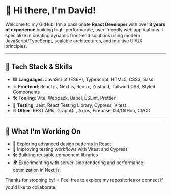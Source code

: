 # 👋 Hi there, I'm David!

Welcome to my GitHub! I'm a passionate **React Developer** with over **8 years of experience** building high-performance, user-friendly web applications. I specialize in creating dynamic front-end solutions using modern JavaScript/TypeScript, scalable architectures, and intuitive UI/UX principles.

---

## 🔧 Tech Stack & Skills

- 🟦 **Languages**: JavaScript (ES6+), TypeScript, HTML5, CSS3, Sass
- ⚛️ **Frontend**: React.js, Next.js, Redux, Zustand, Tailwind CSS, Styled Components
- 🛠️ **Tooling**: Vite, Webpack, Babel, ESLint, Prettier
- 🧪 **Testing**: Jest, React Testing Library, Cypress, Vitest
- 🌐 **Other**: REST APIs, GraphQL, Axios, Firebase, Git/GitHub, CI/CD

---

## 🚀 What I'm Working On

- 🧠 Exploring advanced design patterns in React
- 🧪 Improving testing workflows with Vitest and Cypress
- 🛠️ Building reusable component libraries
- 🌍 Experimenting with server-side rendering and performance optimization in Next.js

Thanks for stopping by! ⭐ Feel free to explore my repositories or connect if you'd like to collaborate.

